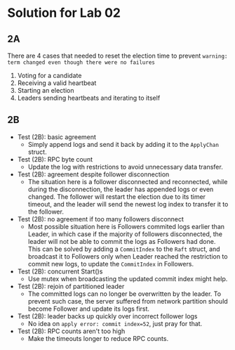# Solution for Lab 02

## 2A

There are 4 cases that needed to reset the election time to prevent `warning: term changed even though there were no failures`

1. Voting for a candidate
2. Receiving a valid heartbeat
3. Starting an election
4. Leaders sending heartbeats and iterating to itself

## 2B

- Test (2B): basic agreement
  - Simply append logs and send it back by adding it to the `ApplyChan` struct.
- Test (2B): RPC byte count
  - Update the log with restrictions to avoid unnecessary data transfer.
- Test (2B): agreement despite follower disconnection
  - The situation here is a follower disconnected and reconnected, while during the disconnection, the leader has appended logs or even changed. The follower will restart the election due to its timer timeout, and the leader will send the newest log index to transfer it to the follower.
- Test (2B): no agreement if too many followers disconnect
  - Most possible situation here is Followers commited logs earlier than Leader, in which case if the majority of followers disconnected, the leader will not be able to commit the logs as Followers had done. This can be solved by adding a `CommitIndex` to the `Raft` struct, and broadcast it to Followers only when Leader reached the restriction to commit new logs, to update the `CommitIndex` in Followers.
- Test (2B): concurrent Start()s
  - Use mutex when broadcasting the updated commit index might help.
- Test (2B): rejoin of partitioned leader
  - The committed logs can no longer be overwritten by the leader. To prevent such case, the server suffered from network partition should become Follower and update its logs first.
- Test (2B): leader backs up quickly over incorrect follower logs
  - No idea on `apply error: commit index=52`, just pray for that.
- Test (2B): RPC counts aren't too high
  - Make the timeouts longer to reduce RPC counts.